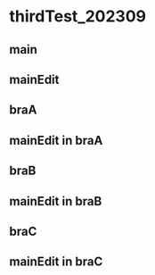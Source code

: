 # thirdTest_202309

## main

## mainEdit
## braA

## mainEdit in braA
## braB

## mainEdit in braB
## braC

## mainEdit in braC
